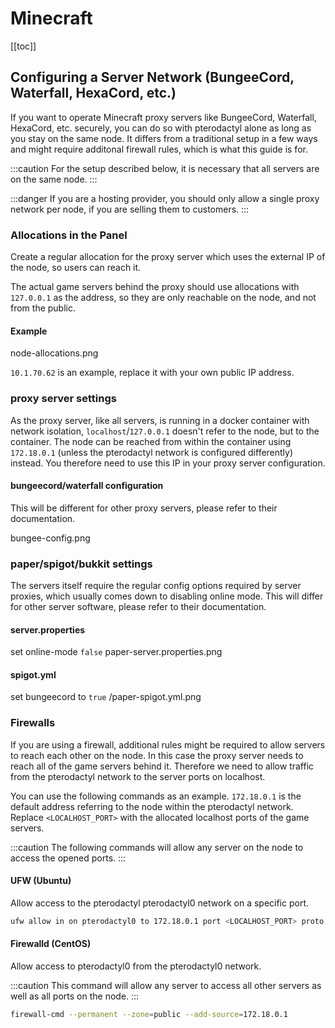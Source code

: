 # Minecraft

[[toc]]

## Configuring a Server Network (BungeeCord, Waterfall, HexaCord, etc.)

If you want to operate Minecraft proxy servers like BungeeCord, Waterfall, HexaCord, etc. securely, you can do so with pterodactyl alone as long as you stay on the same node. It differs from a traditional setup in a few ways and might require additonal firewall rules, which is what this guide is for.

:::caution
For the setup described below, it is necessary that all servers are on the same node.
:::

:::danger
If you are a hosting provider, you should only allow a single proxy network per node, if you are selling them to customers.
:::

### Allocations in the Panel

Create a regular allocation for the proxy server which uses the external IP of the node, so users can reach it.

The actual game servers behind the proxy should use allocations with `127.0.0.1` as the address, so they are only reachable on the node, and not from the public.

#### Example

node-allocations.png

`10.1.70.62` is an example, replace it with your own public IP address.

### proxy server settings

As the proxy server, like all servers, is running in a docker container with network isolation, `localhost`/`127.0.0.1` doesn't refer to the node, but to the container. The node can be reached from within the container using `172.18.0.1` (unless the pterodactyl network is configured differently) instead. You therefore need to use this IP in your proxy server configuration.

#### bungeecord/waterfall configuration

This will be different for other proxy servers, please refer to their documentation.

bungee-config.png

### paper/spigot/bukkit settings

The servers itself require the regular config options required by server proxies, which usually comes down to disabling online mode. This will differ for other server software, please refer to their documentation.

#### server.properties

set online-mode `false`
paper-server.properties.png

#### spigot.yml

set bungeecord to `true`
/paper-spigot.yml.png

### Firewalls

If you are using a firewall, additional rules might be required to allow servers to reach each other on the node. In this case the proxy server needs to reach all of the game servers behind it. Therefore we need to allow traffic from the pterodactyl network to the server ports on localhost.

You can use the following commands as an example. `172.18.0.1` is the default address referring to the node within the pterodactyl network. Replace `<LOCALHOST_PORT>` with the allocated localhost ports of the game servers.

:::caution
The following commands will allow any server on the node to access the opened ports.
:::


#### UFW (Ubuntu)

Allow access to the pterodactyl pterodactyl0 network on a specific port.

``` bash
ufw allow in on pterodactyl0 to 172.18.0.1 port <LOCALHOST_PORT> proto tcp
```

#### Firewalld (CentOS)

Allow access to pterodactyl0 from the pterodactyl0 network.

:::caution
This command will allow any server to access all other servers as well as all ports on the node.
:::

``` bash
firewall-cmd --permanent --zone=public --add-source=172.18.0.1
```
